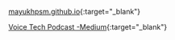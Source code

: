 [mayukhpsm.github.io](https://mayukhpsm.github.io/){:target="_blank"}

[Voice Tech Podcast -Medium](https://medium.com/voice-tech-podcast/are-machines-as-lazy-as-humans-b5b6b251985c){:target="_blank"}
